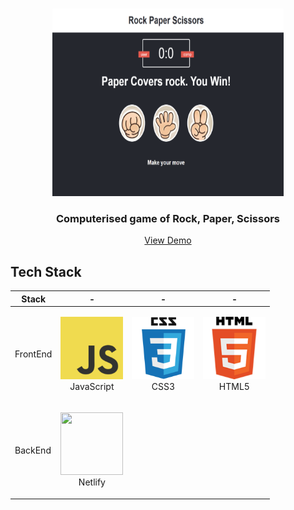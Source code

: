 </br>
<p align="center">
  <img src="UI snippet.PNG" alt="BugVilla Logo" width="370" height="300">

<h3 align="center">Computerised game of Rock, Paper, Scissors</h3>
<p align="center">
    <a href="https://5efb682d2696d19ca2fc2fc0--optimistic-newton-ccc306.netlify.app/">View Demo</a>
  </p>
  
  ## Tech Stack
 | Stack    | -                                                                                                  | -                                                                                                 | -                                                                                                                                                                                                                                                                                                            |
| -------- | -------------------------------------------------------------------------------------------------- | ------------------------------------------------------------------------------------------------- | ------------------------------------------------------------------------------------------------|
| FrontEnd | <p align="center"><img src="https://raw.githubusercontent.com/github/explore/80688e429a7d4ef2fca1e82350fe8e3517d3494d/topics/javascript/javascript.png" width="100" height="100"> <br />JavaScript</p> | <p align="center"><img src="https://raw.githubusercontent.com/github/explore/80688e429a7d4ef2fca1e82350fe8e3517d3494d/topics/css/css.png" width="100" height="100"> <br />CSS3</p>  | <p align="center"><img src="https://raw.githubusercontent.com/github/explore/80688e429a7d4ef2fca1e82350fe8e3517d3494d/topics/html/html.png" width="100" height="100"> <br />HTML5</p>   | 
| BackEnd  | <p align="center"><img src="https://avatars0.githubusercontent.com/u/7892489?s=200&v=4" width="100" height="100"> <br />Netlify</p>   | <p align="center"> <br /></p> | <p align="center"> <br /></p> | 

